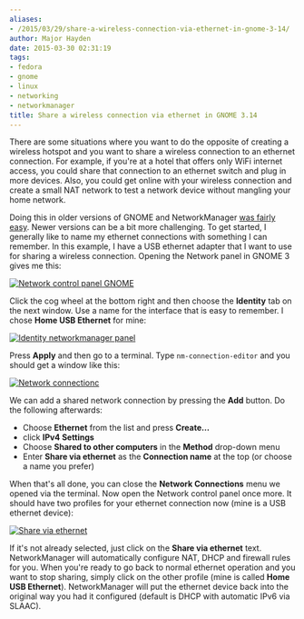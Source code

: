 ```yaml
---
aliases:
- /2015/03/29/share-a-wireless-connection-via-ethernet-in-gnome-3-14/
author: Major Hayden
date: 2015-03-30 02:31:19
tags:
- fedora
- gnome
- linux
- networking
- networkmanager
title: Share a wireless connection via ethernet in GNOME 3.14
---
```


There are some situations where you want to do the opposite of creating a wireless hotspot and you want to share a wireless connection to an ethernet connection. For example, if you're at a hotel that offers only WiFi internet access, you could share that connection to an ethernet switch and plug in more devices. Also, you could get online with your wireless connection and create a small NAT network to test a network device without mangling your home network.

<!--more-->

Doing this in older versions of GNOME and NetworkManager [was fairly easy][1]. Newer versions can be a bit more challenging. To get started, I generally like to name my ethernet connections with something I can remember. In this example, I have a USB ethernet adapter that I want to use for sharing a wireless connection. Opening the Network panel in GNOME 3 gives me this:

[<img src="/wp-content/uploads/2015/03/Network_010.png" alt="Network control panel GNOME" width="792" height="543" class="aligncenter size-full wp-image-5443" srcset="/wp-content/uploads/2015/03/Network_010.png 792w, /wp-content/uploads/2015/03/Network_010-300x206.png 300w" sizes="(max-width: 792px) 100vw, 792px" />][2]

Click the cog wheel at the bottom right and then choose the **Identity** tab on the next window. Use a name for the interface that is easy to remember. I chose **Home USB Ethernet** for mine:

[<img src="/wp-content/uploads/2015/03/Wired_011.png" alt="Identity networkmanager panel" width="682" height="481" class="aligncenter size-full wp-image-5445" srcset="/wp-content/uploads/2015/03/Wired_011.png 682w, /wp-content/uploads/2015/03/Wired_011-300x212.png 300w" sizes="(max-width: 682px) 100vw, 682px" />][3]

Press **Apply** and then go to a terminal. Type `nm-connection-editor` and you should get a window like this:

[<img src="/wp-content/uploads/2015/03/Network-Connections_012.png" alt="Network connectionc" width="413" height="336" class="aligncenter size-full wp-image-5447" srcset="/wp-content/uploads/2015/03/Network-Connections_012.png 413w, /wp-content/uploads/2015/03/Network-Connections_012-300x244.png 300w" sizes="(max-width: 413px) 100vw, 413px" />][4]

We can add a shared network connection by pressing the **Add** button. Do the following afterwards:

  * Choose **Ethernet** from the list and press **Create&#8230;**
  * click **IPv4 Settings**
  * Choose **Shared to other computers** in the **Method** drop-down menu
  * Enter **Share via ethernet** as the **Connection name** at the top (or choose a name you prefer)

When that's all done, you can close the **Network Connections** menu we opened via the terminal. Now open the Network control panel once more. It should have two profiles for your ethernet connection now (mine is a USB ethernet device):

[<img src="/wp-content/uploads/2015/03/Network_013.png" alt="Share via ethernet" width="792" height="543" class="aligncenter size-full wp-image-5448" srcset="/wp-content/uploads/2015/03/Network_013.png 792w, /wp-content/uploads/2015/03/Network_013-300x206.png 300w" sizes="(max-width: 792px) 100vw, 792px" />][5]

If it's not already selected, just click on the **Share via ethernet** text. NetworkManager will automatically configure NAT, DHCP and firewall rules for you. When you're ready to go back to normal ethernet operation and you want to stop sharing, simply click on the other profile (mine is called **Home USB Ethernet**). NetworkManager will put the ethernet device back into the original way you had it configured (default is DHCP with automatic IPv6 via SLAAC).

 [1]: http://askubuntu.com/questions/3063/share-wireless-connection-with-wired-ethernet-port
 [2]: /wp-content/uploads/2015/03/Network_010.png
 [3]: /wp-content/uploads/2015/03/Wired_011.png
 [4]: /wp-content/uploads/2015/03/Network-Connections_012.png
 [5]: /wp-content/uploads/2015/03/Network_013.png
